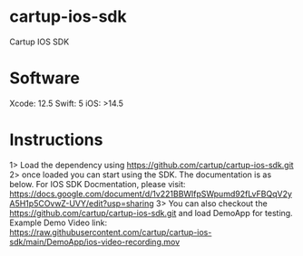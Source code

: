 # cartup-ios-sdk
Cartup IOS SDK

# Software
Xcode: 12.5 
Swift: 5 
iOS: >14.5

# Instructions
1> Load the dependency using https://github.com/cartup/cartup-ios-sdk.git
2> once loaded you can start using the SDK. The documentation is as below.
For IOS SDK Docmentation, please visit:
https://docs.google.com/document/d/1v221BBWlfpSWpumd92fLvFBQqV2yA5H1p5COvwZ-UVY/edit?usp=sharing
3> You can also checkout the https://github.com/cartup/cartup-ios-sdk.git and load DemoApp for testing. 
Example Demo Video link: 
https://raw.githubusercontent.com/cartup/cartup-ios-sdk/main/DemoApp/ios-video-recording.mov
